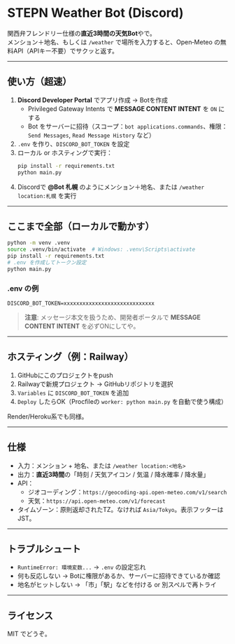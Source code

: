 # STEPN Weather Bot (Discord)

関西弁フレンドリー仕様の**直近3時間の天気Bot**やで。  
メンション＋地名、もしくは `/weather` で場所を入力すると、Open‑Meteo の無料API（APIキー不要）でサクッと返す。

---

## 使い方（超速）

1. **Discord Developer Portal** でアプリ作成 → Botを作成  
   - Privileged Gateway Intents で **MESSAGE CONTENT INTENT** を `ON` にする  
   - Bot をサーバーに招待（スコープ：`bot applications.commands`、権限：`Send Messages`, `Read Message History` など）
2. `.env` を作り、`DISCORD_BOT_TOKEN` を設定
3. ローカル or ホスティングで実行：
   ```bash
   pip install -r requirements.txt
   python main.py
   ```
4. Discordで **@Bot 札幌** のようにメンション＋地名、または `/weather location:札幌` を実行

---

## ここまで全部（ローカルで動かす）

```bash
python -m venv .venv
source .venv/bin/activate  # Windows: .venv\Scripts\activate
pip install -r requirements.txt
# .env を作成してトークン設定
python main.py
```

### .env の例
```
DISCORD_BOT_TOKEN=xxxxxxxxxxxxxxxxxxxxxxxxxxxxx
```

> **注意**: メッセージ本文を扱うため、開発者ポータルで **MESSAGE CONTENT INTENT** を必ずONにしてや。

---

## ホスティング（例：Railway）

1. GitHubにこのプロジェクトをpush  
2. Railwayで新規プロジェクト → GitHubリポジトリを選択  
3. `Variables` に `DISCORD_BOT_TOKEN` を追加  
4. `Deploy` したらOK（Procfileの `worker: python main.py` を自動で使う構成）

Render/Heroku系でも同様。

---

## 仕様

- 入力：メンション + 地名、または `/weather location:<地名>`
- 出力：**直近3時間**の「時刻 / 天気アイコン / 気温 / 降水確率 / 降水量」
- API：
  - ジオコーディング：`https://geocoding-api.open-meteo.com/v1/search`
  - 天気：`https://api.open-meteo.com/v1/forecast`
- タイムゾーン：原則返却されたTZ。なければ `Asia/Tokyo`。表示フッターはJST。

---

## トラブルシュート

- `RuntimeError: 環境変数...` → `.env` の設定忘れ
- 何も反応しない → Botに権限があるか、サーバーに招待できているか確認
- 地名がヒットしない → 「市」「駅」などを付ける or 別スペルで再トライ

---

## ライセンス

MIT でどうぞ。
